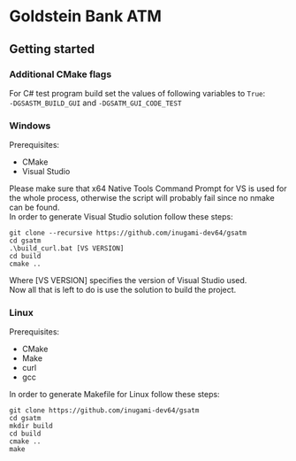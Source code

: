 # Goldstein Bank ATM  
## Getting started
### Additional CMake flags
For C# test program build set the values of following variables to `True`:  
`-DGSASTM_BUILD_GUI` and `-DGSATM_GUI_CODE_TEST`

### Windows
Prerequisites:  
* CMake  
* Visual Studio     

Please make sure that x64 Native Tools Command Prompt for VS is used for the whole process, otherwise the script will probably fail since no nmake can be found.  
In order to generate Visual Studio solution follow these steps:
```
git clone --recursive https://github.com/inugami-dev64/gsatm
cd gsatm
.\build_curl.bat [VS VERSION]
cd build
cmake ..
```
Where [VS VERSION] specifies the version of Visual Studio used.  
Now all that is left to do is use the solution to build the project.   

### Linux
Prerequisites:  
* CMake
* Make
* curl
* gcc

In order to generate Makefile for Linux follow these steps:
```
git clone https://github.com/inugami-dev64/gsatm
cd gsatm
mkdir build
cd build
cmake ..
make
```